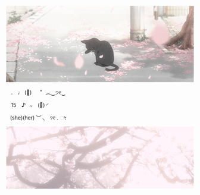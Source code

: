 ![image](https://github.com/kittipawz/kittipawz/blob/7499a648daab8d465996d8ef9e873de089057f43/0f1fd2f8e3c0a1e2676ad7660443711c.gif)

ㅤ.⠀ ♩  (🍥)⠀ㅤ˚⠀︵‿੭୧‿

ㅤ15  ⠀♪⠀៸៸⠀ (💌) ◜

⠀(she)(her) ︶ ◟⠀ ୨୧ . ೀ   


![image](https://github.com/kittipawz/kittipawz/blob/884dab7a495c423a5e6671e7737257ec1a9e2ecc/26f6da500e5689e09d399001ae594664.jpg) 


